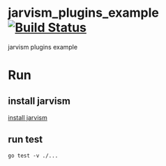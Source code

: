 # jarvism_plugins_example [![Build Status](https://travis-ci.org/shady831213/jarvism_plugins_example.svg?branch=master)](https://travis-ci.org/shady831213/jarvism_plugins_example)
jarvism plugins example


# Run
## install jarvism
[install jarvism](https://github.com/shady831213/jarvism#install)

## run test
```
go test -v ./...
```
